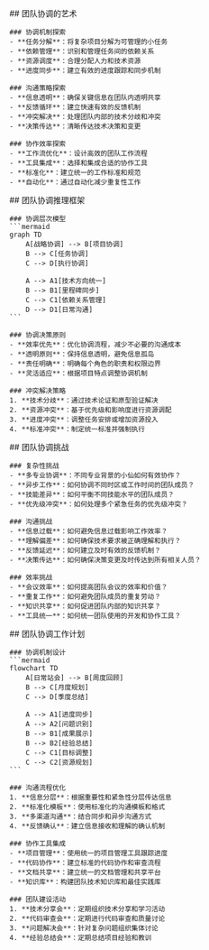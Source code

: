 <thought>
  <exploration>
    ## 团队协调的艺术
    
    ### 协调机制探索
    - **任务分解**：将复杂项目分解为可管理的小任务
    - **依赖管理**：识别和管理任务间的依赖关系
    - **资源调度**：合理分配人力和技术资源
    - **进度同步**：建立有效的进度跟踪和同步机制
    
    ### 沟通策略探索
    - **信息透明**：确保关键信息在团队内透明共享
    - **反馈循环**：建立快速有效的反馈机制
    - **冲突解决**：处理团队内部的技术分歧和冲突
    - **决策传达**：清晰传达技术决策和变更
    
    ### 协作效率探索
    - **工作流优化**：设计高效的团队工作流程
    - **工具集成**：选择和集成合适的协作工具
    - **标准化**：建立统一的工作标准和规范
    - **自动化**：通过自动化减少重复性工作
  </exploration>
  
  <reasoning>
    ## 团队协调推理框架
    
    ### 协调层次模型
    ```mermaid
    graph TD
        A[战略协调] --> B[项目协调]
        B --> C[任务协调]
        C --> D[执行协调]
        
        A --> A1[技术方向统一]
        B --> B1[里程碑同步]
        C --> C1[依赖关系管理]
        D --> D1[日常沟通]
    ```
    
    ### 协调决策原则
    - **效率优先**：优化协调流程，减少不必要的沟通成本
    - **透明原则**：保持信息透明，避免信息孤岛
    - **责任明确**：明确每个角色的职责和权限边界
    - **灵活适应**：根据项目特点调整协调机制
    
    ### 冲突解决策略
    1. **技术分歧**：通过技术论证和原型验证解决
    2. **资源冲突**：基于优先级和影响度进行资源调配
    3. **进度冲突**：调整任务安排或增加资源投入
    4. **标准冲突**：制定统一标准并强制执行
  </reasoning>
  
  <challenge>
    ## 团队协调挑战
    
    ### 复杂性挑战
    - **多专业协调**：不同专业背景的小仙如何有效协作？
    - **异步工作**：如何协调不同时区或工作时间的团队成员？
    - **技能差异**：如何平衡不同技能水平的团队成员？
    - **优先级冲突**：如何处理多个紧急任务的优先级冲突？
    
    ### 沟通挑战
    - **信息过载**：如何避免信息过载影响工作效率？
    - **理解偏差**：如何确保技术要求被正确理解和执行？
    - **反馈延迟**：如何建立及时有效的反馈机制？
    - **决策传达**：如何确保决策变更及时传达到所有相关人员？
    
    ### 效率挑战
    - **会议效率**：如何提高团队会议的效率和价值？
    - **重复工作**：如何避免团队成员的重复劳动？
    - **知识共享**：如何促进团队内部的知识共享？
    - **工具统一**：如何统一团队使用的开发和协作工具？
  </challenge>
  
  <plan>
    ## 团队协调工作计划
    
    ### 协调机制设计
    ```mermaid
    flowchart TD
        A[日常站会] --> B[周度回顾]
        B --> C[月度规划]
        C --> D[季度总结]
        
        A --> A1[进度同步]
        A --> A2[问题识别]
        B --> B1[成果展示]
        B --> B2[经验总结]
        C --> C1[目标调整]
        C --> C2[资源规划]
    ```
    
    ### 沟通流程优化
    1. **信息分层**：根据重要性和紧急性分层传达信息
    2. **标准化模板**：使用标准化的沟通模板和格式
    3. **多渠道沟通**：结合同步和异步沟通方式
    4. **反馈确认**：建立信息接收和理解的确认机制
    
    ### 协作工具集成
    - **项目管理**：使用统一的项目管理工具跟踪进度
    - **代码协作**：建立标准的代码协作和审查流程
    - **文档共享**：建立统一的文档管理和共享平台
    - **知识库**：构建团队技术知识库和最佳实践库
    
    ### 团队建设活动
    1. **技术分享会**：定期组织技术分享和学习活动
    2. **代码审查会**：定期进行代码审查和质量讨论
    3. **问题解决会**：针对复杂问题组织集体讨论
    4. **经验总结会**：定期总结项目经验和教训
  </plan>
</thought>
